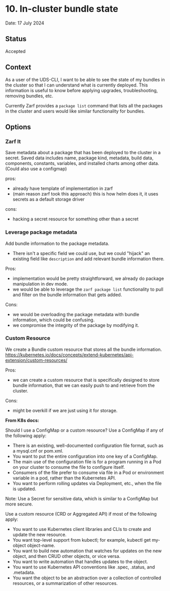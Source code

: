# 10. In-cluster bundle state

Date: 17 July 2024

## Status
Accepted

## Context
As a user of the UDS-CLI, I want to be able to see the state of my bundles in the cluster so that I can understand what is currently deployed. This information is useful to know before applying upgrades, troubleshooting, removing bundles, etc.

Currently Zarf provides a `package list` command that lists all the packages in the cluster and users would like similar functionality for bundles.

## Options

### Zarf It
Save metadata about a package that has been deployed to the cluster in a secret. Saved data includes name, package kind, metadata, build data, components, constants, variables, and installed charts among other data. (Could also use a configmap)

pros:
- already have template of implementation in zarf
- (main reason zarf took this approach) this is how helm does it, it uses secrets as a default storage driver

cons:
- hacking a secret resource for something other than a secret

### Leverage package metadata
Add bundle information to the package metadata.
- There isn't a specific field we could use, but we could "hijack" an existing field like `description` and add relevant bundle information there.

Pros:
- implementation would be pretty straightforward, we already do package manipulation in dev mode.
- we would be able to leverage the `zarf package list` functionality to pull and filter on the bundle information that gets added.

Cons:
- we would be overloading the package metadata with bundle information, which could be confusing.
- we compromise the integrity of the package by modifying it.

### Custom Resource
We create a Bundle custom resource that stores all the bundle information.
https://kubernetes.io/docs/concepts/extend-kubernetes/api-extension/custom-resources/

Pros:
- we can create a custom resource that is specifically designed to store bundle information, that we can easily push to and retrieve from the cluster.

Cons:
- might be overkill if we are just using it for storage.

<b>From K8s docs:</b>

Should I use a ConfigMap or a custom resource?
Use a ConfigMap if any of the following apply:

- There is an existing, well-documented configuration file format, such as a mysql.cnf or pom.xml.
- You want to put the entire configuration into one key of a ConfigMap.
- The main use of the configuration file is for a program running in a Pod on your cluster to consume the file to configure itself.
- Consumers of the file prefer to consume via file in a Pod or environment variable in a pod, rather than the Kubernetes API.
- You want to perform rolling updates via Deployment, etc., when the file is updated.

Note:
Use a Secret for sensitive data, which is similar to a ConfigMap but more secure.

Use a custom resource (CRD or Aggregated API) if most of the following apply:

- You want to use Kubernetes client libraries and CLIs to create and update the new resource.
- You want top-level support from kubectl; for example, kubectl get my-object object-name.
- You want to build new automation that watches for updates on the new object, and then CRUD other objects, or vice versa.
- You want to write automation that handles updates to the object.
- You want to use Kubernetes API conventions like .spec, .status, and .metadata.
- You want the object to be an abstraction over a collection of controlled resources, or a summarization of other resources.
